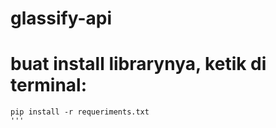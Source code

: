 # glassify-api

# buat install librarynya, ketik di terminal:
```
pip install -r requeriments.txt
'''